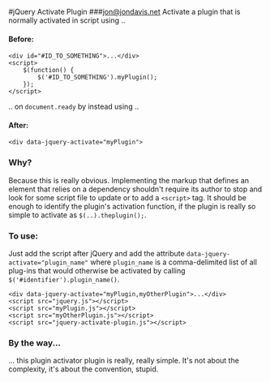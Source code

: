 #jQuery Activate Plugin
###jon@jondavis.net
Activate a plugin that is normally activated in script using ..

#### Before:
    <div id="#ID_TO_SOMETHING">...</div>
    <script>
        $(function() {
            $('#ID_TO_SOMETHING').myPlugin();
        });
    </script>
    
.. on `document.ready` by instead using ..

#### After:
    <div data-jquery-activate="myPlugin">
    
### Why?
Because this is really obvious. Implementing the markup that defines an element that relies on a dependency shouldn't require its author to stop and look for some script file to update or to add a `<script>` tag. It should be enough to identify the plugin's activation function, if the plugin is really so simple to activate as `$(..).theplugin();`.
### To use:
Just add the script after jQuery and add the attribute `data-jquery-activate="plugin_name"` where `plugin_name` is a comma-delimited list of all plug-ins that would otherwise be activated by calling `$('#identifier').plugin_name()`.

    <div data-jquery-activate="myPlugin,myOtherPlugin">...</div>
    <script src="jquery.js"></script>
    <script src="myPlugin.js"></script>
    <script src="myOtherPlugin.js"></script>
    <script src="jquery-activate-plugin.js"></script>
### By the way...
... this plugin activator plugin is really, really simple. It's not about the complexity, it's about the convention, stupid.
